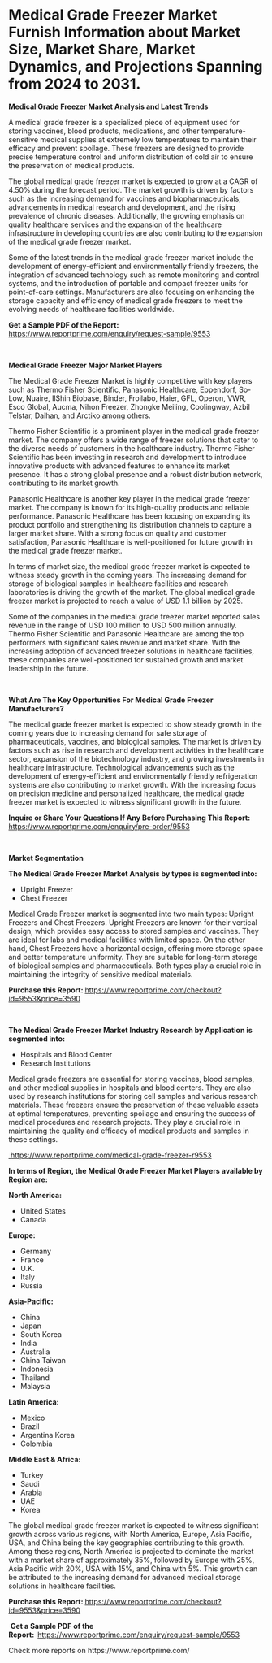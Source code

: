 <p><h1>Medical Grade Freezer Market Furnish Information about Market Size, Market Share, Market Dynamics, and Projections Spanning from 2024 to 2031.</h1></p><p><strong>Medical Grade Freezer Market Analysis and Latest Trends</strong></p>
<p><p>A medical grade freezer is a specialized piece of equipment used for storing vaccines, blood products, medications, and other temperature-sensitive medical supplies at extremely low temperatures to maintain their efficacy and prevent spoilage. These freezers are designed to provide precise temperature control and uniform distribution of cold air to ensure the preservation of medical products.</p><p>The global medical grade freezer market is expected to grow at a CAGR of 4.50% during the forecast period. The market growth is driven by factors such as the increasing demand for vaccines and biopharmaceuticals, advancements in medical research and development, and the rising prevalence of chronic diseases. Additionally, the growing emphasis on quality healthcare services and the expansion of the healthcare infrastructure in developing countries are also contributing to the expansion of the medical grade freezer market.</p><p>Some of the latest trends in the medical grade freezer market include the development of energy-efficient and environmentally friendly freezers, the integration of advanced technology such as remote monitoring and control systems, and the introduction of portable and compact freezer units for point-of-care settings. Manufacturers are also focusing on enhancing the storage capacity and efficiency of medical grade freezers to meet the evolving needs of healthcare facilities worldwide.</p></p>
<p><strong>Get a Sample PDF of the Report:&nbsp;</strong> <a href="https://www.reportprime.com/enquiry/request-sample/9553">https://www.reportprime.com/enquiry/request-sample/9553</a></p>
<p>&nbsp;</p>
<p><strong>Medical Grade Freezer Major Market Players</strong></p>
<p><p>The Medical Grade Freezer Market is highly competitive with key players such as Thermo Fisher Scientific, Panasonic Healthcare, Eppendorf, So-Low, Nuaire, IlShin Biobase, Binder, Froilabo, Haier, GFL, Operon, VWR, Esco Global, Aucma, Nihon Freezer, Zhongke Meiling, Coolingway, Azbil Telstar, Daihan, and Arctiko among others.</p><p>Thermo Fisher Scientific is a prominent player in the medical grade freezer market. The company offers a wide range of freezer solutions that cater to the diverse needs of customers in the healthcare industry. Thermo Fisher Scientific has been investing in research and development to introduce innovative products with advanced features to enhance its market presence. It has a strong global presence and a robust distribution network, contributing to its market growth.</p><p>Panasonic Healthcare is another key player in the medical grade freezer market. The company is known for its high-quality products and reliable performance. Panasonic Healthcare has been focusing on expanding its product portfolio and strengthening its distribution channels to capture a larger market share. With a strong focus on quality and customer satisfaction, Panasonic Healthcare is well-positioned for future growth in the medical grade freezer market.</p><p>In terms of market size, the medical grade freezer market is expected to witness steady growth in the coming years. The increasing demand for storage of biological samples in healthcare facilities and research laboratories is driving the growth of the market. The global medical grade freezer market is projected to reach a value of USD 1.1 billion by 2025.</p><p>Some of the companies in the medical grade freezer market reported sales revenue in the range of USD 100 million to USD 500 million annually. Thermo Fisher Scientific and Panasonic Healthcare are among the top performers with significant sales revenue and market share. With the increasing adoption of advanced freezer solutions in healthcare facilities, these companies are well-positioned for sustained growth and market leadership in the future.</p></p>
<p>&nbsp;</p>
<p><strong>What Are The Key Opportunities For Medical Grade Freezer Manufacturers?</strong></p>
<p><p>The medical grade freezer market is expected to show steady growth in the coming years due to increasing demand for safe storage of pharmaceuticals, vaccines, and biological samples. The market is driven by factors such as rise in research and development activities in the healthcare sector, expansion of the biotechnology industry, and growing investments in healthcare infrastructure. Technological advancements such as the development of energy-efficient and environmentally friendly refrigeration systems are also contributing to market growth. With the increasing focus on precision medicine and personalized healthcare, the medical grade freezer market is expected to witness significant growth in the future.</p></p>
<p><strong>Inquire or Share Your Questions If Any Before Purchasing This Report:</strong> <a href="https://www.reportprime.com/enquiry/pre-order/9553">https://www.reportprime.com/enquiry/pre-order/9553</a></p>
<p>&nbsp;</p>
<p><strong>Market Segmentation</strong></p>
<p><strong>The Medical Grade Freezer Market Analysis by types is segmented into:</strong></p>
<p><ul><li>Upright Freezer</li><li>Chest Freezer</li></ul></p>
<p><p>Medical Grade Freezer market is segmented into two main types: Upright Freezers and Chest Freezers. Upright Freezers are known for their vertical design, which provides easy access to stored samples and vaccines. They are ideal for labs and medical facilities with limited space. On the other hand, Chest Freezers have a horizontal design, offering more storage space and better temperature uniformity. They are suitable for long-term storage of biological samples and pharmaceuticals. Both types play a crucial role in maintaining the integrity of sensitive medical materials.</p></p>
<p><strong>Purchase this Report:&nbsp;</strong><a href="https://www.reportprime.com/checkout?id=9553&price=3590">https://www.reportprime.com/checkout?id=9553&price=3590</a></p>
<p>&nbsp;</p>
<p><strong>The Medical Grade Freezer Market Industry Research by Application is segmented into:</strong></p>
<p><ul><li>Hospitals and Blood Center</li><li>Research Institutions</li></ul></p>
<p><p>Medical grade freezers are essential for storing vaccines, blood samples, and other medical supplies in hospitals and blood centers. They are also used by research institutions for storing cell samples and various research materials. These freezers ensure the preservation of these valuable assets at optimal temperatures, preventing spoilage and ensuring the success of medical procedures and research projects. They play a crucial role in maintaining the quality and efficacy of medical products and samples in these settings.</p></p>
<p><a href="https://www.reportprime.com/medical-grade-freezer-r9553">&nbsp;https://www.reportprime.com/medical-grade-freezer-r9553</a></p>
<p><strong>In terms of Region, the Medical Grade Freezer Market Players available by Region are:</strong></p>
<p>
    <p> <strong> North America: </strong>
        <ul>
            <li>United States</li>
            <li>Canada</li>
        </ul>
        </p> 
    <p> <strong> Europe: </strong>
        <ul>
            <li>Germany</li>
            <li>France</li>
            <li>U.K.</li>
            <li>Italy</li>
            <li>Russia</li>
        </ul>
        </p> 
    <p> <strong> Asia-Pacific: </strong>
        <ul>
            <li>China</li>
            <li>Japan</li>
            <li>South Korea</li>
            <li>India</li>
            <li>Australia</li>
            <li>China Taiwan</li>
            <li>Indonesia</li>
            <li>Thailand</li>
            <li>Malaysia</li>
        </ul>
        </p> 
    <p> <strong> Latin America: </strong>
        <ul>
            <li>Mexico</li>
            <li>Brazil</li>
            <li>Argentina Korea</li>
            <li>Colombia</li>
        </ul>
        </p> 
    <p> <strong> Middle East & Africa: </strong>
        <ul>
            <li>Turkey</li>
            <li>Saudi</li>
            <li>Arabia</li>
            <li>UAE</li>
            <li>Korea</li>
        </ul>
    </p>
    </p>
<p><p>The global medical grade freezer market is expected to witness significant growth across various regions, with North America, Europe, Asia Pacific, USA, and China being the key geographies contributing to this growth. Among these regions, North America is projected to dominate the market with a market share of approximately 35%, followed by Europe with 25%, Asia Pacific with 20%, USA with 15%, and China with 5%. This growth can be attributed to the increasing demand for advanced medical storage solutions in healthcare facilities.</p></p>
<p><strong>Purchase this Report: </strong><a href="https://www.reportprime.com/checkout?id=9553&price=3590">https://www.reportprime.com/checkout?id=9553&price=3590</a></p>
<p>&nbsp;<strong>Get a Sample PDF of the Report:&nbsp;&nbsp;</strong><a href="https://www.reportprime.com/enquiry/request-sample/9553">https://www.reportprime.com/enquiry/request-sample/9553</a></p>
<p><strong></strong></p>
<p>Check more reports on https://www.reportprime.com/</p>